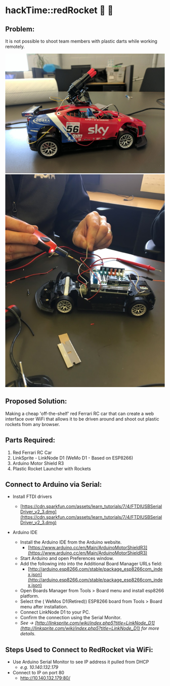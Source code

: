 # hackTime::redRocket :rocket: :red_car:

## Problem:
It is not possible to shoot team members with plastic darts while working remotely.

![alt text](assets/redrocket.jpg "Rocket Launcher Car")
![alt text](assets/redrocket2.png "Building redRocket")

## Proposed Solution:
Making a cheap 'off-the-shelf' red Ferrari RC car that can create a web interface over WiFi that allows it to be driven around and shoot out plastic rockets from any browser.

## Parts Required:
1. Red Ferrari RC Car
2. LinkSprite - LinkNode D1 (WeMo D1 - Based on ESP8266)
3. Arduino Motor Shield R3
4. Plastic Rocket Launcher with Rockets

## Connect to Arduino via Serial:

* Install FTDI drivers
    * [https://cdn.sparkfun.com/assets/learn_tutorials/7/4/FTDIUSBSerialDriver_v2_3.dmg](https://cdn.sparkfun.com/assets/learn_tutorials/7/4/FTDIUSBSerialDriver_v2_3.dmg)

* Arduino IDE   
    * Install the Arduino IDE from the Arduino website.
        * [https://www.arduino.cc/en/Main/ArduinoMotorShieldR3](https://www.arduino.cc/en/Main/ArduinoMotorShieldR3)
    * Start Arduino and open Preferences window.
    * Add the following into into the Additional Board Manager URLs field:
        * [http://arduino.esp8266.com/stable/package_esp8266com_index.json](http://arduino.esp8266.com/stable/package_esp8266com_index.json)
    * Open Boards Manager from Tools > Board menu and install esp8266 platform.
    * Select the ( WeMos D1(Retired)) ESP8266 board from Tools > Board menu after installation.
    * Connect LinkNode D1 to your PC.
    * Confirm the connection using the Serial Monitor.
    * _See -> [http://linksprite.com/wiki/index.php5?title=LinkNode_D1](http://linksprite.com/wiki/index.php5?title=LinkNode_D1) for more details._


## Steps Used to Connect to RedRocket via WiFi: 
* Use Arduino Serial Monitor to see IP address it pulled from DHCP
    * _e.g. 10.140.132.179_
* Connect to IP on port 80
    * http://10.140.132.179:80/
